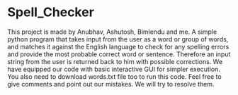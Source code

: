 # Spell_Checker
This project is made by Anubhav, Ashutosh, Bimlendu and me.
A simple python program that takes input from the user as a word or group of words, and matches it against the English language to check for any spelling errors and provide the most probable correct word or sentence. Therefore an input string from the user is returned back to him with possible corrections. We have equipped our code with basic interactive GUI for simpler execution.
You also need to download words.txt file too to run this code.
Feel free to give comments and point out our mistakes. We will try to resolve them.
